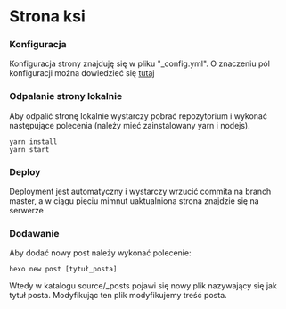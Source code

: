 # Strona ksi

### Konfiguracja

Konfiguracja strony znajduję się w pliku "\_config.yml". O znaczeniu pól konfiguracji można dowiedzieć się [tutaj](https://hexo.io/docs/configuration.html)

### Odpalanie strony lokalnie

Aby odpalić stronę lokalnie wystarczy pobrać repozytorium i wykonać następujące polecenia (należy mieć zainstalowany yarn i nodejs).

~~~
yarn install
yarn start
~~~

### Deploy

Deployment jest automatyczny i wystarczy wrzucić commita na branch master, a w ciągu pięciu mimnut uaktualniona strona znajdzie się na serwerze

### Dodawanie 

Aby dodać nowy post należy wykonać polecenie:

~~~
hexo new post [tytuł_posta]
~~~

Wtedy w katalogu source/\_posts pojawi się nowy plik nazywający się jak tytuł posta. Modyfikując ten plik modyfikujemy treść posta.
